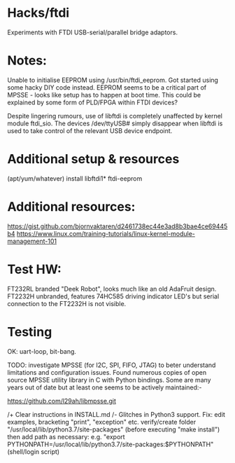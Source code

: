 # Hacks/ftdi
Experiments with FTDI USB-serial/parallel bridge adaptors.

# Notes:
Unable to initialise EEPROM using /usr/bin/ftdi_eeprom. Got started
using some hacky DIY code instead. EEPROM seems to be a critical part
of MPSSE - looks like setup has to happen at boot time. This could be
explained by some form of PLD/FPGA within FTDI devices?

Despite lingering rumours, use of libftdi is completely unaffected by
kernel module ftdi_sio. The devices /dev/ttyUSB# simply disappear when
libftdi is used to take control of the relevant USB device endpoint.


# Additional setup & resources

(apt/yum/whatever) install libftdi1* ftdi-eeprom

# Additional resources:

 https://gist.github.com/bjornvaktaren/d2461738ec44e3ad8b3bae4ce69445b4
 https://www.linux.com/training-tutorials/linux-kernel-module-management-101

# Test HW:

FT232RL branded "Deek Robot", looks much like an old AdaFruit design.
FT2232H unbranded, features 74HC585 driving indicator LED's but serial
connection to the FT2232H is not visible.

# Testing

OK: uart-loop, bit-bang.

TODO: investigate MPSSE (for I2C, SPI, FIFO, JTAG) to beter understand
limitations and configuration issues. Found numerous copies of open source
MPSSE utility library in C with Python bindings. Some are many years out of
date but at least one seems to be actively maintained:-

 https://github.com/l29ah/libmpsse.git

 /+ Clear instructions in INSTALL.md
 /- Glitches in Python3 support. Fix:
     edit examples, bracketing "print", "exception" etc.
     verify/create folder "/usr/local/lib/python3.7/site-packages" (before
     executing "make install") then add path as necessary:
       e.g. "export PYTHONPATH=/usr/local/lib/python3.7/site-packages:$PYTHONPATH" (shell/login script)

